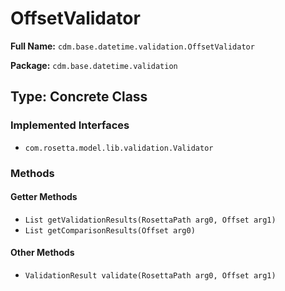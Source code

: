# OffsetValidator

**Full Name:** `cdm.base.datetime.validation.OffsetValidator`

**Package:** `cdm.base.datetime.validation`

## Type: Concrete Class

### Implemented Interfaces

- `com.rosetta.model.lib.validation.Validator`

### Methods

#### Getter Methods

- `List getValidationResults(RosettaPath arg0, Offset arg1)`
- `List getComparisonResults(Offset arg0)`

#### Other Methods

- `ValidationResult validate(RosettaPath arg0, Offset arg1)`

